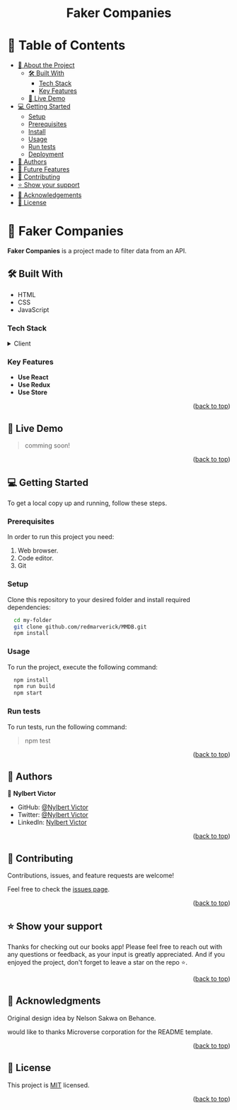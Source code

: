 <a name="readme-top"></a>
<div align="center">
  <h1><b>Faker Companies</b></h1>
</div>

<!-- TABLE OF CONTENTS -->

# 📗 Table of Contents

- [📖 About the Project](#about-project)
  - [🛠 Built With](#built-with)
    - [Tech Stack](#tech-stack)
    - [Key Features](#key-features)
  - [🚀 Live Demo](#live-demo)
- [💻 Getting Started](#getting-started)
  - [Setup](#setup)
  - [Prerequisites](#prerequisites)
  - [Install](#install)
  - [Usage](#usage)
  - [Run tests](#run-tests)
  - [Deployment](#deployment)
- [👥 Authors](#authors)
- [🔭 Future Features](#future-features)
- [🤝 Contributing](#contributing)
- [⭐️ Show your support](#support)
- [🙏 Acknowledgements](#acknowledgements)
- [📝 License](#license)

<!-- PROJECT DESCRIPTION -->

# 📖 Faker Companies <a name="about-project"></a>

**Faker Companies** is a project made to filter data from an API.

## 🛠 Built With <a name="built-with"></a>

- HTML
- CSS
- JavaScript

### Tech Stack <a name="tech-stack"></a>

<details>
  <summary>Client</summary>
  <ul>
    <li><a href="https://developer.mozilla.org/es/docs/Web/HTML">HTML</a></li>
    <li><a href="https://developer.mozilla.org/es/docs/Web/CSS">CSS</a></li>
    <li><a href="https://developer.mozilla.org/es/docs/Web/JavaScript">JavaScript</a></li>
  </ul>
</details>

### Key Features <a name="key-features"></a>

- **Use React**
- **Use Redux**
- **Use Store**

<p align="right">(<a href="#readme-top">back to top</a>)</p>

## 🚀 Live Demo <a name="live-demo"></a>

> comming soon!

<p align="right">(<a href="#readme-top">back to top</a>)</p>

## 💻 Getting Started <a name="getting-started"></a>

To get a local copy up and running, follow these steps.

### Prerequisites

In order to run this project you need:

1. Web browser.
2. Code editor.
3. Git

### Setup

Clone this repository to your desired folder and install required dependencies:

```sh
  cd my-folder
  git clone github.com/redmarverick/MMDB.git
  npm install

```

### Usage

To run the project, execute the following command:

```sh
  npm install
  npm run build
  npm start
```

### Run tests

To run tests, run the following command:

> npm test

<p align="right">(<a href="#readme-top">back to top</a>)</p>

<!-- AUTHORS -->

## 👥 Authors <a name="authors"></a>

👤 **Nylbert Victor**

- GitHub: [@Nylbert Victor](https://github.com/redmarverick)
- Twitter: [@Nylbert Victor](https://twitter.com/MarverickRed)
- LinkedIn: [Nylbert Victor](https://www.linkedin.com/in/nylbert-victor-397951120/)

<p align="right">(<a href="#readme-top">back to top</a>)</p>

<!-- CONTRIBUTING -->

## 🤝 Contributing <a name="contributing"></a>

Contributions, issues, and feature requests are welcome!

Feel free to check the [issues page](https://github.com/redmarverick/Faker-Companies/issues).

<p align="right">(<a href="#readme-top">back to top</a>)</p>

<!-- SUPPORT -->

## ⭐️ Show your support <a name="support"></a>

Thanks for checking out our books app! Please feel free to reach out with any questions or feedback, as your input is greatly appreciated. And if you enjoyed the project, don't forget to leave a star on the repo ⭐️.

<p align="right">(<a href="#readme-top">back to top</a>)</p>

<!-- ACKNOWLEDGEMENTS -->

## 🙏 Acknowledgments <a name="acknowledgements"></a>

Original design idea by Nelson Sakwa on Behance.

would like to thanks Microverse corporation for the README template.<p align="right">(<a href="#readme-top">back to top</a>)</p>

<!-- FAQ (optional) -->

<!-- LICENSE -->

## 📝 License <a name="license"></a>

This project is [MIT](./LICENSE) licensed.

<p align="right">(<a href="#readme-top">back to top</a>)</p>
